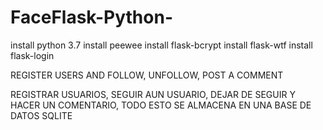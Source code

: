 # FaceFlask-Python-
install python 3.7
install peewee
install flask-bcrypt
install flask-wtf
install flask-login


REGISTER USERS AND FOLLOW, UNFOLLOW, POST A COMMENT

REGISTRAR USUARIOS, SEGUIR AUN USUARIO, DEJAR DE SEGUIR Y HACER UN COMENTARIO, TODO ESTO SE ALMACENA EN UNA BASE DE DATOS SQLITE
